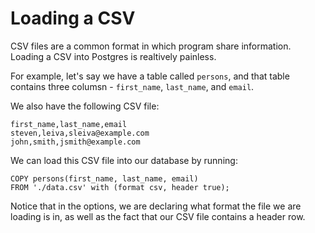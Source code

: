 # Loading a CSV

CSV files are a common format in which program share information. Loading a CSV
into Postgres is realtively painless.

For example, let's say we have a table called `persons`, and that table contains
three columsn - `first_name`, `last_name`, and `email`.

We also have the following CSV file:

```csv
first_name,last_name,email
steven,leiva,sleiva@example.com
john,smith,jsmith@example.com
```

We can load this CSV file into our database by running:

```
COPY persons(first_name, last_name, email)
FROM './data.csv' with (format csv, header true);
```

Notice that in the options, we are declaring what format the file we are loading
is in, as well as the fact that our CSV file contains a header row.
